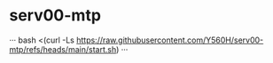 # serv00-mtp

···
bash <(curl -Ls https://raw.githubusercontent.com/Y560H/serv00-mtp/refs/heads/main/start.sh)
···
